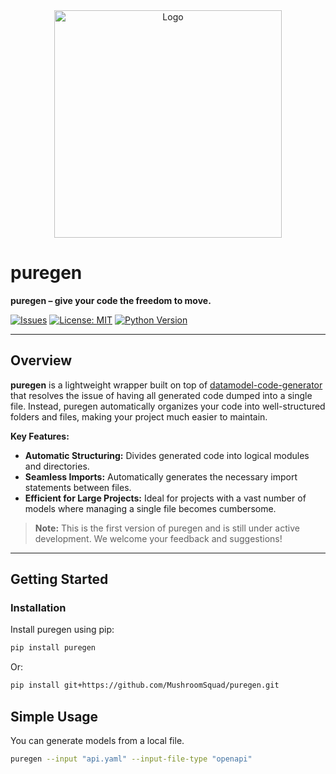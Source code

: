 <div align="center">
  <img src="./logo.png" alt="Logo" width="364">
</div>

# puregen

**puregen – give your code the freedom to move.**

[![Issues](https://img.shields.io/github/issues/MushroomSquad/puregen)](https://github.com/MushroomSquad/puregen/issues)
[![License: MIT](https://img.shields.io/badge/License-MIT-yellow.svg)](LICENSE)
[![Python Version](https://img.shields.io/badge/Python-3.10%2B-blue.svg)](https://www.python.org/downloads/)

---

## Overview

**puregen** is a lightweight wrapper built on top of [datamodel-code-generator](https://github.com/koxudaxi/datamodel-code-generator) that resolves the issue of having all generated code dumped into a single file. Instead, puregen automatically organizes your code into well-structured folders and files, making your project much easier to maintain.

**Key Features:**
- **Automatic Structuring:** Divides generated code into logical modules and directories.
- **Seamless Imports:** Automatically generates the necessary import statements between files.
- **Efficient for Large Projects:** Ideal for projects with a vast number of models where managing a single file becomes cumbersome.

> **Note:** This is the first version of puregen and is still under active development. We welcome your feedback and suggestions!

---

## Getting Started

### Installation

Install puregen using pip:

```bash
pip install puregen
```

Or:

```bash
pip install git+https://github.com/MushroomSquad/puregen.git
```

## Simple Usage
You can generate models from a local file.
```bash
puregen --input "api.yaml" --input-file-type "openapi" 
```
